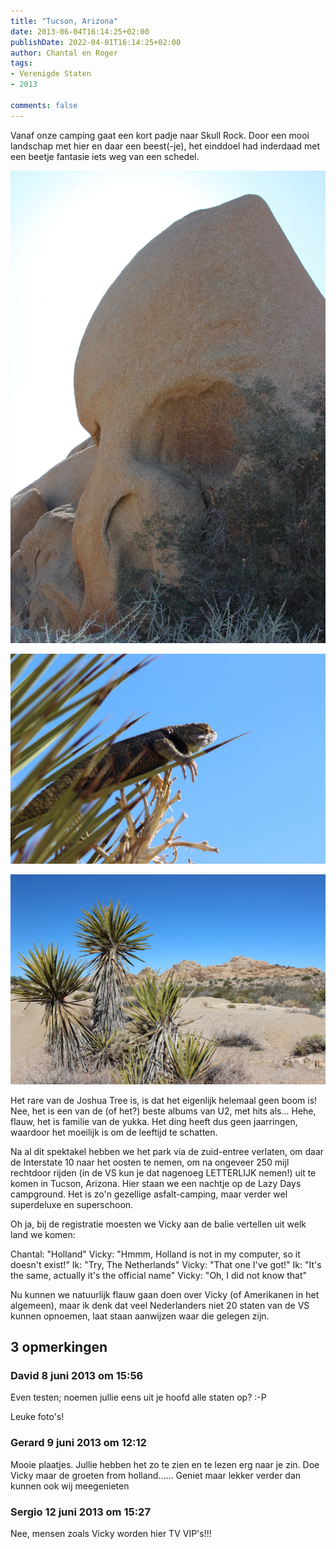 ```yaml
---
title: "Tucson, Arizona"
date: 2013-06-04T16:14:25+02:00
publishDate: 2022-04-01T16:14:25+02:00
author: Chantal en Roger
tags:
- Verenigde Staten
- 2013

comments: false
---
```


Vanaf onze camping gaat een kort padje naar Skull Rock. Door een mooi landschap met hier en daar een beest(-je), het einddoel had inderdaad met een beetje fantasie iets weg van een schedel.

![Skull Rock](./images/IMG_2772.JPG)

![Skull Rock](./images/IMG_2785.JPG)

![Skull Rock](./images/IMG_2774.JPG)

Het rare van de Joshua Tree is, is dat het eigenlijk helemaal geen boom is! Nee, het is een van de (of het?) beste albums van U2, met hits als... Hehe, flauw, het is familie van de yukka. Het ding heeft dus geen jaarringen, waardoor het moeilijk is om de leeftijd te schatten.

Na al dit spektakel hebben we het park via de zuid-entree verlaten, om daar de Interstate 10 naar het oosten te nemen, om na ongeveer 250 mijl rechtdoor rijden (in de VS kun je dat nagenoeg LETTERLIJK nemen!) uit te komen in Tucson, Arizona. Hier staan we een nachtje op de Lazy Days campground. Het is zo'n gezellige asfalt-camping, maar verder wel superdeluxe en superschoon.

Oh ja, bij de registratie moesten we Vicky aan de balie vertellen uit welk land we komen:

Chantal: "Holland"
Vicky: "Hmmm, Holland is not in my computer, so it doesn't exist!"
Ik: "Try, The Netherlands"
Vicky: "That one I've got!"
Ik: "It's the same, actually it's the official name"
Vicky: "Oh, I did not know that"

Nu kunnen we natuurlijk flauw gaan doen over Vicky (of Amerikanen in het algemeen), maar ik denk dat veel Nederlanders niet 20 staten van de VS kunnen opnoemen, laat staan aanwijzen waar die gelegen zijn.

## 3 opmerkingen

### David 8 juni 2013 om 15:56

Even testen; noemen jullie eens uit je hoofd alle staten op? :-P

Leuke foto's!

### Gerard 9 juni 2013 om 12:12

Mooie plaatjes. Jullie hebben het zo te zien en te lezen erg naar je zin. Doe Vicky maar de groeten from holland......
Geniet maar lekker verder dan kunnen ook wij meegenieten

### Sergio 12 juni 2013 om 15:27

Nee, mensen zoals Vicky worden hier TV VIP's!!!
